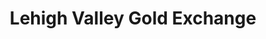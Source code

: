 ---
title: "Lehigh Valley Gold Exchange"
url: /bethlehem/lehigh-valley-gold-exchange/
shop: jewelry
---